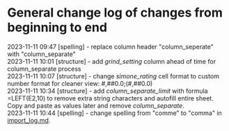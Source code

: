 # General change log of changes from beginning to end

2023-11-11 09:47 [spelling] - replace column header "column_seperate" with "column_separate"  
2023-11-11 10:01 [structure] - add *grind_setting* column ahead of time for column_separate process  
2023-11-11 10:07 [structure] - change *simone_rating* cell format to custom number format for cleaner view: #,##0.0;(#,##0.0)  
2023-11-11 10:34 [structure] - add *column_separate_limit* with formula =LEFT(E2,10) to remove extra string characters and autofill entire sheet. Copy and paste as values later and remove *column_separate*.  
2023-11-11 10:44 [spelling] - change spelling from "comme" to "comma" in [import_log.md](/import_log.md).
